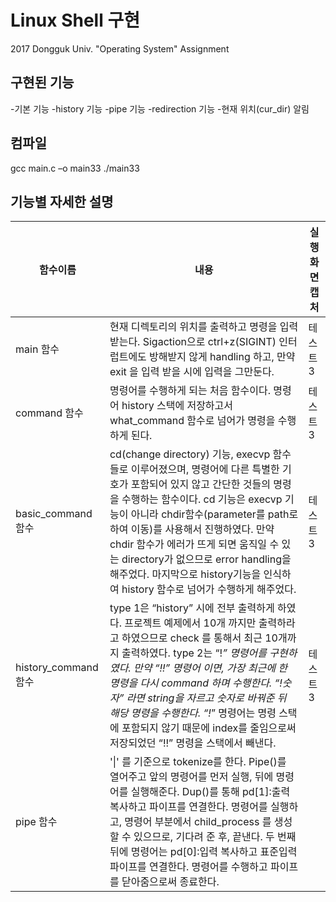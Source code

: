 #  Linux Shell 구현
2017 Dongguk Univ. "Operating System" Assignment <Linux Shell Programming>


## 구현된 기능
-기본 기능
-history 기능
-pipe 기능
-redirection 기능
-현재 위치(cur_dir) 알림


## 컴파일
gcc main.c –o main33
./main33


## 기능별 자세한 설명
|함수이름|내용|실행화면캡처|
|----|---|---|
|main 함수|현재 디렉토리의 위치를 출력하고 명령을 입력 받는다. Sigaction으로 ctrl+z(SIGINT) 인터럽트에도 방해받지 않게 handling 하고, 만약 exit 을 입력 받을 시에 입력을 그만둔다.|테스트3|
|command 함수|명령어를 수행하게 되는 처음 함수이다. 명령어 history 스택에 저장하고서 what_command 함수로 넘어가 명령을 수행하게 된다.|테스트3|
|basic_command 함수| cd(change directory) 기능, execvp 함수들로 이루어졌으며, 명령어에 다른 특별한 기호가 포함되어 있지 않고 간단한 것들의 명령을 수행하는 함수이다. cd 기능은 execvp 기능이 아니라 chdir함수(parameter를 path로 하여 이동)를 사용해서 진행하였다. 만약 chdir 함수가 에러가 뜨게 되면 움직일 수 있는 directory가 없으므로 error handling을 해주었다. 마지막으로 history기능을 인식하여 history 함수로 넘어가 수행하게 해주었다.|테스트3|
|history_command 함수| type 1은 “history” 시에 전부 출력하게 하였다. 프로젝트 예제에서 10개 까지만 출력하라고 하였으므로 check 를 통해서 최근 10개까지 출력하였다. type 2는 “!_” 명령어를 구현하였다. 만약 “!!” 명령어 이면, 가장 최근에 한 명령을 다시 command 하며 수행한다. “!숫자” 라면 string을 자르고 숫자로 바꿔준 뒤 해당 명령을 수행한다. “!_” 명령어는 명령 스택에 포함되지 않기 때문에 index를 줄임으로써 저장되었던 “!!” 명령을 스택에서 빼낸다.|테스트3|
|pipe 함수| '\|' 를 기준으로 tokenize를 한다. Pipe()를 열어주고 앞의 명령어를 먼저 실행, 뒤에 명령어를 실행해준다. Dup()를 통해 pd[1]:출력 복사하고 파이프를 연결한다. 명령어를 실행하고, 명령어 부분에서 child_process 를 생성할 수 있으므로, 기다려 준 후, 끝낸다. 두 번째 뒤에 명령어는 pd[0]:입력 복사하고 표준입력 파이프를 연결한다. 명령어를 수행하고 파이프를 닫아줌으로써 종료한다.|


	
